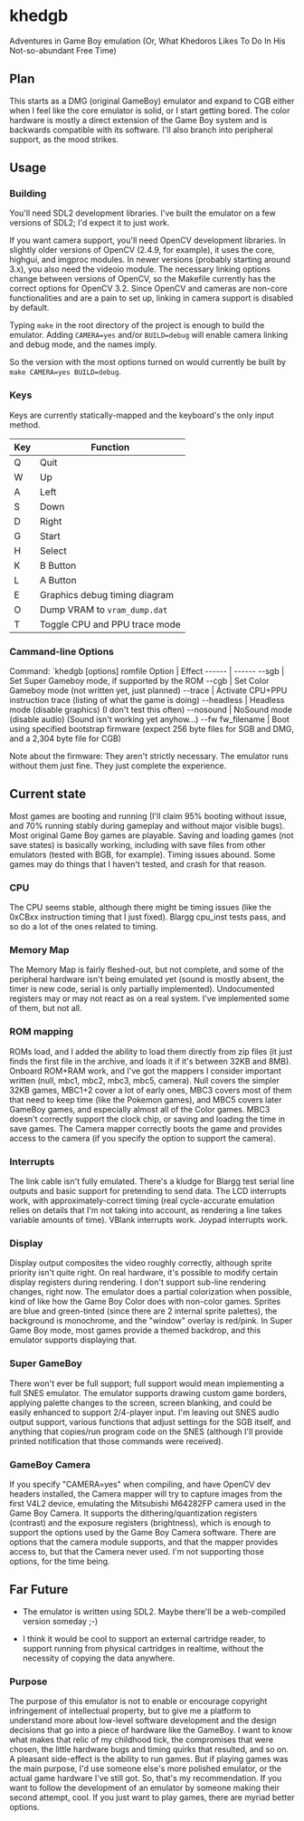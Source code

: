 # khedgb
Adventures in Game Boy emulation (Or, What Khedoros Likes To Do In His Not-so-abundant Free Time)

## Plan

This starts as a DMG (original GameBoy) emulator and expand to CGB either when I feel like the core emulator is solid, or I start getting bored. The color hardware is mostly a direct extension of the Game Boy system and is backwards compatible with its software. I'll also branch into peripheral support, as the mood strikes.

## Usage

### Building

You'll need SDL2 development libraries. I've built the emulator on a few versions of SDL2; I'd expect it to just work.

If you want camera support, you'll need OpenCV development libraries. In slightly older versions of OpenCV (2.4.9, for example), it uses the core, highgui, and imgproc modules. In newer versions (probably starting around 3.x), you also need the videoio module. The necessary linking options change between versions of OpenCV, so the Makefile currently has the correct options for OpenCV 3.2. Since OpenCV and cameras are non-core functionalities and are a pain to set up, linking in camera support is disabled by default.

Typing `make` in the root directory of the project is enough to build the emulator. Adding `CAMERA=yes` and/or `BUILD=debug` will enable camera linking and debug mode, and the names imply.

So the version with the most options turned on would currently be built by `make CAMERA=yes BUILD=debug`.

### Keys

Keys are currently statically-mapped and the keyboard's the only input method.

Key | Function
--- | --------
Q | Quit
W | Up
A | Left
S | Down
D | Right
G | Start
H | Select
K | B Button
L | A Button
E | Graphics debug timing diagram
O | Dump VRAM to `vram_dump.dat`
T | Toggle CPU and PPU trace mode


### Cammand-line Options

Command: `khedgb [options] romfile
Option | Effect
------ | ------
--sgb | Set Super Gameboy mode, if supported by the ROM
--cgb | Set Color Gameboy mode (not written yet, just planned)
--trace | Activate CPU+PPU instruction trace (listing of what the game is doing)
--headless | Headless mode (disable graphics) (I don't test this often)
--nosound | NoSound mode (disable audio) (Sound isn't working yet anyhow...)
--fw fw_filename | Boot using specified bootstrap firmware (expect 256 byte files for SGB and DMG, and a 2,304 byte file for CGB)

Note about the firmware: They aren't strictly necessary. The emulator runs without them just fine. They just complete the experience.

## Current state

Most games are booting and running (I'll claim 95% booting without issue, and 70% running stably during gameplay and without major visible bugs). Most original Game Boy games are playable. Saving and loading games (not save states) is basically working, including with save files from other emulators (tested with BGB, for example). Timing issues abound. Some games may do things that I haven't tested, and crash for that reason.

### CPU

The CPU seems stable, although there might be timing issues (like the 0xCBxx instruction timing that I just fixed). Blargg cpu_inst tests pass, and so do a lot of the ones related to timing.

### Memory Map

The Memory Map is fairly fleshed-out, but not complete, and some of the peripheral hardware isn't being emulated yet (sound is mostly absent, the timer is new code, serial is only partially implemented). Undocumented registers may or may not react as on a real system. I've implemented some of them, but not all.

### ROM mapping

ROMs load, and I added the ability to load them directly from zip files (it just finds the first file in the archive, and loads it if it's between 32KB and 8MB). Onboard ROM+RAM work, and I've got the mappers I consider important written (null, mbc1, mbc2, mbc3, mbc5, camera). Null covers the simpler 32KB games, MBC1+2 cover a lot of early ones, MBC3 covers most of them that need to keep time (like the Pokemon games), and MBC5 covers later GameBoy games, and especially almost all of the Color games. MBC3 doesn't correctly support the clock chip, or saving and loading the time in save games. The Camera mapper correctly boots the game and provides access to the camera (if you specify the option to support the camera).

### Interrupts

The link cable isn't fully emulated. There's a kludge for Blargg test serial line outputs and basic support for pretending to send data. The LCD interrupts work, with approximately-correct timing (real cycle-accurate emulation relies on details that I'm not taking into account, as rendering a line takes variable amounts of time). VBlank interrupts work. Joypad interrupts work.

### Display

Display output composites the video roughly correctly, although sprite priority isn't quite right. On real hardware, it's possible to modify certain display registers during rendering. I don't support sub-line rendering changes, right now. The emulator does a partial colorization when possible, kind of like how the Game Boy Color does with non-color games. Sprites are blue and green-tinted (since there are 2 internal sprite palettes), the background is monochrome, and the "window" overlay is red/pink. In Super Game Boy mode, most games provide a themed backdrop, and this emulator supports displaying that.

### Super GameBoy

There won't ever be full support; full support would mean implementing a full SNES emulator. The emulator supports drawing custom game borders, applying palette changes to the screen, screen blanking, and could be easily enhanced to support 2/4-player input. I'm leaving out SNES audio output support, various functions that adjust settings for the SGB itself, and anything that copies/run program code on the SNES (although I'll provide printed notification that those commands were received).

### GameBoy Camera

If you specify "CAMERA=yes" when compiling, and have OpenCV dev headers installed, the Camera mapper will try to capture images from the first V4L2 device, emulating the Mitsubishi M64282FP camera used in the Game Boy Camera. It supports the dithering/quantization registers (contrast) and the exposure registers (brightness), which is enough to support the options used by the Game Boy Camera software. There are options that the camera module supports, and that the mapper provides access to, but that the Camera never used. I'm not supporting those options, for the time being.

## Far Future

- The emulator is written using SDL2. Maybe there'll be a web-compiled version someday ;-)

- I think it would be cool to support an external cartridge reader, to support running from physical cartridges in realtime, without the necessity of copying the data anywhere.

### Purpose

The purpose of this emulator is not to enable or encourage copyright infringement of intellectual property, but to give me a platform to understand more about low-level software development and the design decisions that go into a piece of hardware like the GameBoy. I want to know what makes that relic of my childhood tick, the compromises that were chosen, the little hardware bugs and timing quirks that resulted, and so on. A pleasant side-effect is the ability to run games. But if playing games was the main purpose, I'd use someone else's more polished emulator, or the actual game hardware I've still got. So, that's my recommendation. If you want to follow the development of an emulator by someone making their second attempt, cool. If you just want to play games, there are myriad better options.
